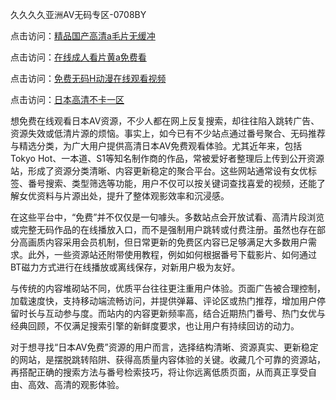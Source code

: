 久久久久亚洲AV无码专区-0708BY

点击访问：<a href="https://heiliaoe8ajia.pages.dev">精品国产高清a毛片无缓冲</a>

点击访问：<a href="https://heiliaoxqkkct.pages.dev">在线成人看片黄a免费看</a>

点击访问：<a href="https://heiliaoxwd5i8.pages.dev">免费无码H动漫在线观看视频</a>

点击访问：<a href="https://heiliaowzu4ur.pages.dev">日本高清不卡一区</a>



想免费在线观看日本AV资源，不少人都在网上反复搜索，却往往陷入跳转广告、资源失效或低清片源的烦恼。事实上，如今已有不少站点通过番号聚合、无码推荐与精选分类，为广大用户提供高清日本AV免费观看体验。尤其近年来，包括Tokyo Hot、一本道、S1等知名制作商的作品，常被爱好者整理后上传到公开资源站，形成了资源分类清晰、内容更新稳定的聚合平台。这些网站通常设有女优标签、番号搜索、类型筛选等功能，用户不仅可以按关键词查找喜爱的视频，还能了解女优资料与片源出处，提升了整体观影效率和沉浸感。

在这些平台中，“免费”并不仅仅是一句噱头。多数站点会开放试看、高清片段浏览或完整无码作品的在线播放入口，而不是强制用户跳转或付费注册。虽然也存在部分高画质内容采用会员机制，但日常更新的免费区内容已足够满足大多数用户需求。此外，一些资源站还附带使用教程，例如如何根据番号下载影片、如何通过BT磁力方式进行在线播放或离线保存，对新用户极为友好。

与传统的内容堆砌站不同，优质平台往往更注重用户体验。页面广告被合理控制，加载速度快，支持移动端流畅访问，并提供弹幕、评论区或热门推荐，增加用户停留时长与互动参与度。而站内的内容更新频率高，结合近期热门番号、热门女优与经典回顾，不仅满足搜索引擎的新鲜度要求，也让用户有持续回访的动力。

对于想寻找“日本AV免费”资源的用户而言，选择结构清晰、资源真实、更新稳定的网站，是摆脱跳转陷阱、获得高质量内容体验的关键。收藏几个可靠的资源站，再搭配正确的搜索方法与番号检索技巧，将让你远离低质页面，从而真正享受自由、高效、高清的观影体验。


<span style="display:none;">[Canonical link]( https://github.com/as455410/991160 ）</span>
